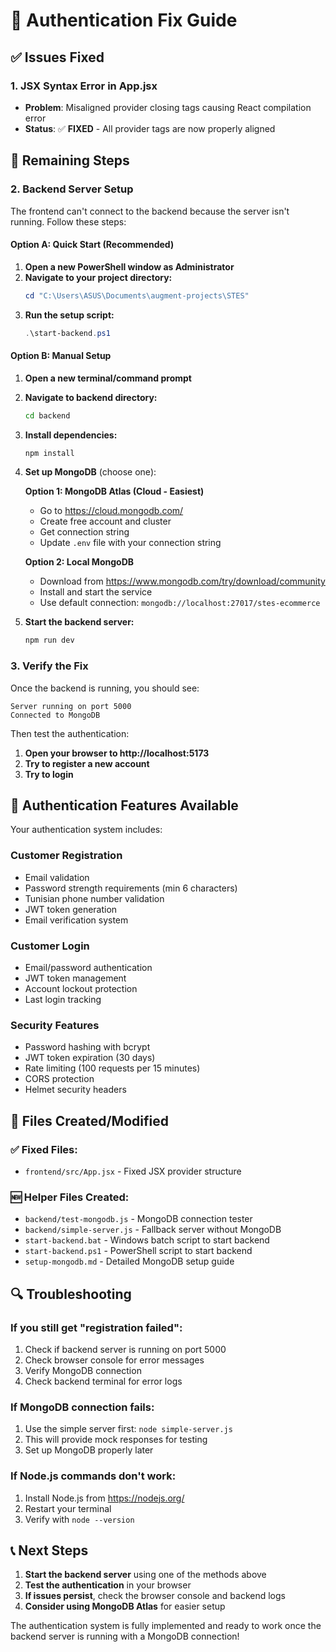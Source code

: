 # 🔧 Authentication Fix Guide

## ✅ Issues Fixed

### 1. JSX Syntax Error in App.jsx
- **Problem**: Misaligned provider closing tags causing React compilation error
- **Status**: ✅ **FIXED** - All provider tags are now properly aligned

## 🔄 Remaining Steps

### 2. Backend Server Setup

The frontend can't connect to the backend because the server isn't running. Follow these steps:

#### Option A: Quick Start (Recommended)
1. **Open a new PowerShell window as Administrator**
2. **Navigate to your project directory:**
   ```powershell
   cd "C:\Users\ASUS\Documents\augment-projects\STES"
   ```
3. **Run the setup script:**
   ```powershell
   .\start-backend.ps1
   ```

#### Option B: Manual Setup

1. **Open a new terminal/command prompt**
2. **Navigate to backend directory:**
   ```cmd
   cd backend
   ```
3. **Install dependencies:**
   ```cmd
   npm install
   ```
4. **Set up MongoDB** (choose one):

   **Option 1: MongoDB Atlas (Cloud - Easiest)**
   - Go to https://cloud.mongodb.com/
   - Create free account and cluster
   - Get connection string
   - Update `.env` file with your connection string

   **Option 2: Local MongoDB**
   - Download from https://www.mongodb.com/try/download/community
   - Install and start the service
   - Use default connection: `mongodb://localhost:27017/stes-ecommerce`

5. **Start the backend server:**
   ```cmd
   npm run dev
   ```

### 3. Verify the Fix

Once the backend is running, you should see:
```
Server running on port 5000
Connected to MongoDB
```

Then test the authentication:
1. **Open your browser to http://localhost:5173**
2. **Try to register a new account**
3. **Try to login**

## 🚀 Authentication Features Available

Your authentication system includes:

### Customer Registration
- Email validation
- Password strength requirements (min 6 characters)
- Tunisian phone number validation
- JWT token generation
- Email verification system

### Customer Login
- Email/password authentication
- JWT token management
- Account lockout protection
- Last login tracking

### Security Features
- Password hashing with bcrypt
- JWT token expiration (30 days)
- Rate limiting (100 requests per 15 minutes)
- CORS protection
- Helmet security headers

## 📁 Files Created/Modified

### ✅ Fixed Files:
- `frontend/src/App.jsx` - Fixed JSX provider structure

### 🆕 Helper Files Created:
- `backend/test-mongodb.js` - MongoDB connection tester
- `backend/simple-server.js` - Fallback server without MongoDB
- `start-backend.bat` - Windows batch script to start backend
- `start-backend.ps1` - PowerShell script to start backend
- `setup-mongodb.md` - Detailed MongoDB setup guide

## 🔍 Troubleshooting

### If you still get "registration failed":
1. Check if backend server is running on port 5000
2. Check browser console for error messages
3. Verify MongoDB connection
4. Check backend terminal for error logs

### If MongoDB connection fails:
1. Use the simple server first: `node simple-server.js`
2. This will provide mock responses for testing
3. Set up MongoDB properly later

### If Node.js commands don't work:
1. Install Node.js from https://nodejs.org/
2. Restart your terminal
3. Verify with `node --version`

## 📞 Next Steps

1. **Start the backend server** using one of the methods above
2. **Test the authentication** in your browser
3. **If issues persist**, check the browser console and backend logs
4. **Consider using MongoDB Atlas** for easier setup

The authentication system is fully implemented and ready to work once the backend server is running with a MongoDB connection!
